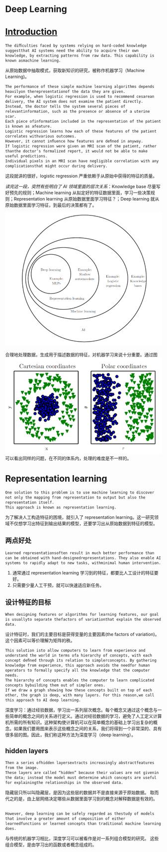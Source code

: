 # Deep Learning

# [Introduction](http://www.deeplearningbook.org/contents/intro.html)

```
The diﬃculties faced by systems relying on hard-coded knowledge suggestthat AI systems need the ability to acquire their own knowledge, by extracting patterns from raw data. This capability is known asmachine learning.
```

从原始数据中抽取模式，获取新知识的研究，被称作机器学习（Machine Learning\)。

```
The performance of these simple machine learning algorithms depends heavilyon therepresentationof the data they are given. 
For example, when logistic regression is used to recommend cesarean delivery, the AI system does not examine the patient directly. 
Instead, the doctor tells the system several pieces of relevantinformation, such as the presence or absence of a uterine scar. 
Each piece ofinformation included in the representation of the patient is known as afeature.
Logistic regression learns how each of these features of the patient correlates withvarious outcomes. 
However, it cannot inﬂuence how features are deﬁned in anyway. 
If logistic regression were given an MRI scan of the patient, rather thanthe doctor’s formalized report, it would not be able to make useful predictions.
Individual pixels in an MRI scan have negligible correlation with any complicationsthat might occur during delivery.
```

这段就讲的很好，logistic regression 严重依赖于从原始中获得的特征的质量。



_读完这一段，突然有些明白了 AI 领域里面的层次关系_：Knowledge base 尽量写好预先的规则；Machine learning 从拟定好的特征数据里面，学习一些决策规则；Representation learning 从原始数据里面学习特征？；Deep learning 就从原始数据里面学习特征，到最后的决策都有了。

![ai-region](./ai-region.PNG)


合理地处理数据，生成用于描述数据的特征，对机器学习来说十分重要。通过图 ![coordinate-matters](./coordinate-matters.PNG) 可以看出同样的问题，在不同的体系内，处理的难度是不一样的。


# Representation learning

```
One solution to this problem is to use machine learning to discover not only the mapping from representation to output but also the representation itself.
This approach is known as representation learning. 
```
为了解决人工构造特征的困境，就引入了 representation learning。这一研究领域不仅想学习出特征到输出结果的模型，还要学习出从原始数据到特征的模型。


## 两点好处

```
Learned representationsoften result in much better performance than can be obtained with hand-designedrepresentations. They also enable AI systems to rapidly adapt to new tasks, withminimal human intervention.
```

1. 通常通过 representation learning 学习到的特征，都要比人工设计的特征要好。
2. 只需要少量人工干预，就可以快速适应新任务。


## 设计特征的目标

```
When designing features or algorithms for learning features, our goal is usuallyto separate thefactors of variationthat explain the observed data.
```

设计特征时，我们的主要目标是获得变量的主要因素(the factors of variation)。这个因素可以等价理解为矩阵的秩。



```
This solution isto allow computers to learn from experience and understand the world in terms ofa hierarchy of concepts, with each concept deﬁned through its relation to simplerconcepts. By gathering knowledge from experience, this approach avoids the needfor human operators to formally specify all the knowledge that the computer needs.
The hierarchy of concepts enables the computer to learn complicated concepts bybuilding them out of simpler ones. 
If we draw a graph showing how these concepts built on top of each other, the graph is deep, with many layers. For this reason,we call this approach to AI deep learning.
```

深度学习：通过经验数据，学习出一系列层次概念。每个概念又通过这个概念与一些简单的概念之间的关系进行定义。通过对经验数据的学习，避免了人工定义计算机所需的所有知识。这种架构使计算机可以在简单概念的基础上学习出复杂的概念。如果我们要用图来表示这些概念之间的关系，我们将得到一个非常深的、具有很多层的图。因此，我们称这种方法为深度学习（deep learning）。


## hidden layers

```
Then a series ofhidden layersextracts increasingly abstractfeatures from the image. 
These layers are called “hidden” because their values are not givenin the data; instead the model must determine which concepts are useful for explainingthe relationships in the observed data.
```
隐藏层只所以叫隐藏层，是因为这些层的数据并不是直接来源于原始数据。
取而代之的是，由上层网络决定哪些从数据里面学习到的概念对解释数据是有效的。


## 

```
However, deep learning can be safely regarded as thestudy of models that involve a greater amount of composition of either learnedfunctions or learned concepts than traditional machine learning does.
```

与传统的机器学习相比，深度学习可以被看作是对一系列组合模型的研究。
这些组合模型，是由学习出的函数或者概念组成的。
